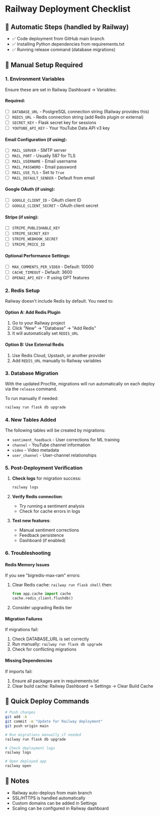 # Railway Deployment Checklist

## 🚀 Automatic Steps (handled by Railway)
- ✅ Code deployment from GitHub main branch
- ✅ Installing Python dependencies from requirements.txt
- ✅ Running release command (database migrations)

## 🔧 Manual Setup Required

### 1. Environment Variables
Ensure these are set in Railway Dashboard → Variables:

#### Required:
- [ ] `DATABASE_URL` - PostgreSQL connection string (Railway provides this)
- [ ] `REDIS_URL` - Redis connection string (add Redis plugin or external)
- [ ] `SECRET_KEY` - Flask secret key for sessions
- [ ] `YOUTUBE_API_KEY` - Your YouTube Data API v3 key

#### Email Configuration (if using):
- [ ] `MAIL_SERVER` - SMTP server
- [ ] `MAIL_PORT` - Usually 587 for TLS
- [ ] `MAIL_USERNAME` - Email username
- [ ] `MAIL_PASSWORD` - Email password
- [ ] `MAIL_USE_TLS` - Set to `True`
- [ ] `MAIL_DEFAULT_SENDER` - Default from email

#### Google OAuth (if using):
- [ ] `GOOGLE_CLIENT_ID` - OAuth client ID
- [ ] `GOOGLE_CLIENT_SECRET` - OAuth client secret

#### Stripe (if using):
- [ ] `STRIPE_PUBLISHABLE_KEY`
- [ ] `STRIPE_SECRET_KEY`
- [ ] `STRIPE_WEBHOOK_SECRET`
- [ ] `STRIPE_PRICE_ID`

#### Optional Performance Settings:
- [ ] `MAX_COMMENTS_PER_VIDEO` - Default: 10000
- [ ] `CACHE_TIMEOUT` - Default: 3600
- [ ] `OPENAI_API_KEY` - If using GPT features

### 2. Redis Setup
Railway doesn't include Redis by default. You need to:

#### Option A: Add Redis Plugin
1. Go to your Railway project
2. Click "New" → "Database" → "Add Redis"
3. It will automatically set `REDIS_URL`

#### Option B: Use External Redis
1. Use Redis Cloud, Upstash, or another provider
2. Add `REDIS_URL` manually to Railway variables

### 3. Database Migration
With the updated Procfile, migrations will run automatically on each deploy via the `release` command.

To run manually if needed:
```bash
railway run flask db upgrade
```

### 4. New Tables Added
The following tables will be created by migrations:
- `sentiment_feedback` - User corrections for ML training
- `channel` - YouTube channel information  
- `video` - Video metadata
- `user_channel` - User-channel relationships

### 5. Post-Deployment Verification

1. **Check logs** for migration success:
   ```bash
   railway logs
   ```

2. **Verify Redis connection**:
   - Try running a sentiment analysis
   - Check for cache errors in logs

3. **Test new features**:
   - Manual sentiment corrections
   - Feedback persistence
   - Dashboard (if enabled)

### 6. Troubleshooting

#### Redis Memory Issues
If you see "bigredis-max-ram" errors:
1. Clear Redis cache: `railway run flask shell` then:
   ```python
   from app.cache import cache
   cache.redis_client.flushdb()
   ```
2. Consider upgrading Redis tier

#### Migration Failures
If migrations fail:
1. Check DATABASE_URL is set correctly
2. Run manually: `railway run flask db upgrade`
3. Check for conflicting migrations

#### Missing Dependencies
If imports fail:
1. Ensure all packages are in requirements.txt
2. Clear build cache: Railway Dashboard → Settings → Clear Build Cache

## 🎯 Quick Deploy Commands

```bash
# Push changes
git add -A
git commit -m "Update for Railway deployment"
git push origin main

# Run migrations manually if needed
railway run flask db upgrade

# Check deployment logs
railway logs

# Open deployed app
railway open
```

## 📝 Notes
- Railway auto-deploys from main branch
- SSL/HTTPS is handled automatically
- Custom domains can be added in Settings
- Scaling can be configured in Railway dashboard

